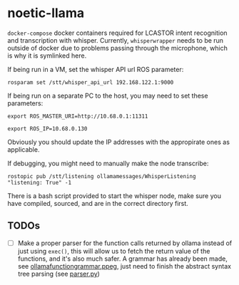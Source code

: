 # noetic-llama

`docker-compose` docker containers required for LCASTOR intent recognition and transcription with whisper.
Currently, `whisperwrapper` needs to be run outside of docker due to problems passing through the microphone, which is why it is symlinked here.

If being run in a VM, set the whisper API url ROS parameter:

`rosparam set /stt/whisper_api_url 192.168.122.1:9000`

If being run on a separate PC to the host, you may need to set these parameters:

`export ROS_MASTER_URI=http://10.68.0.1:11311`

`export ROS_IP=10.68.0.130`

Obviously you should update the IP addresses with the appropirate ones as applicable.

If debugging, you might need to manually make the node transcribe:

`rostopic pub /stt/listening ollamamessages/WhisperListening "listening: True" -1`

There is a bash script provided to start the whisper node, make sure you have compiled, sourced,
and are in the correct directory first.

## TODOs

 - [ ] Make a proper parser for the function calls returned by ollama instead of just using `exec()`, this will allow us to fetch the return value of the functions, and it's also much safer. A grammar has already been made, see [ollamafunctiongrammar.ppeg](/noetic-llama/src/ollamawrapper/src/ollamafunctiongrammar.ppeg), just need to finish the abstract syntax tree parsing (see [parser.py](/noetic-llama/src/ollamawrapper/src/parser.py))
